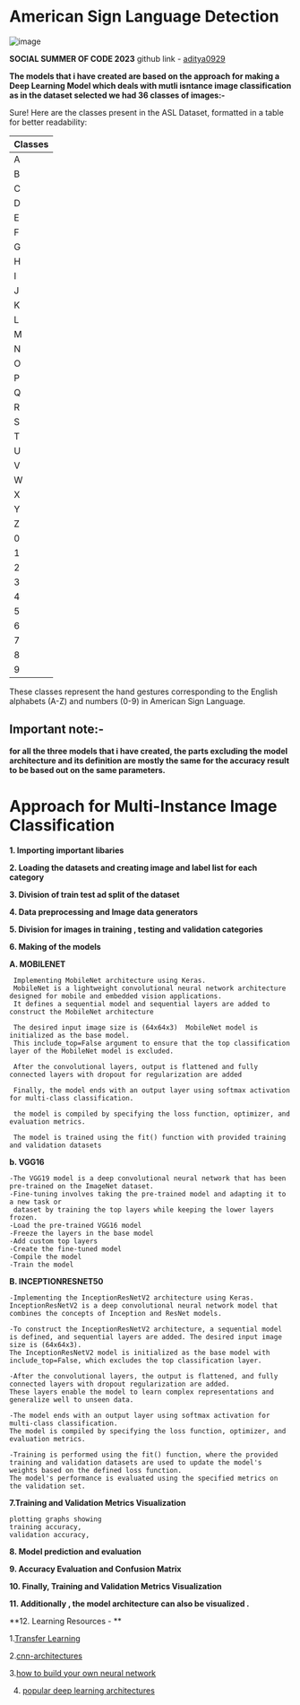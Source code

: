  # American Sign Language Detection
![image](https://github.com/aditya0929/sign-language-detection/assets/127277877/59249191-d14b-441e-845a-e14ddadeddd9)

**SOCIAL SUMMER OF CODE 2023**
github link - [aditya0929](https://github.com/aditya0929)

**The models that i have created are based on the approach for making a Deep Learning Model which deals with mutli isntance image classification as in the dataset selected we had 36 classes of images:-**

Sure! Here are the classes present in the ASL Dataset, formatted in a table for better readability:

| Classes |
|---------|
| A       |
| B       |
| C       |
| D       |
| E       |
| F       |
| G       |
| H       |
| I       |
| J       |
| K       |
| L       |
| M       |
| N       |
| O       |
| P       |
| Q       |
| R       |
| S       |
| T       |
| U       |
| V       |
| W       |
| X       |
| Y       |
| Z       |
| 0       |
| 1       |
| 2       |
| 3       |
| 4       |
| 5       |
| 6       |
| 7       |
| 8       |
| 9       |

These classes represent the hand gestures corresponding to the English alphabets (A-Z) and numbers (0-9) in American Sign Language.

## Important note:-
**for all the three models that i have created, the parts excluding the model architecture and its definition are mostly the same for the accuracy result to be based out on the same parameters.**


# Approach for Multi-Instance Image Classification

**1. Importing important libaries**

**2. Loading the datasets and creating image and label list for each category** 

**3. Division of train test ad split of the dataset**

**4. Data preprocessing and Image data generators**

**5. Division for images in training , testing and validation categories**

**6. Making of the models**

 **A. MOBILENET**
     
     
     Implementing MobileNet architecture using Keras. 
     MobileNet is a lightweight convolutional neural network architecture designed for mobile and embedded vision applications.
     It defines a sequential model and sequential layers are added to construct the MobileNet architecture
     
     The desired input image size is (64x64x3)  MobileNet model is initialized as the base model. 
     This include_top=False argument to ensure that the top classification layer of the MobileNet model is excluded.
     
     After the convolutional layers, output is flattened and fully connected layers with dropout for regularization are added  
     
     Finally, the model ends with an output layer using softmax activation for multi-class classification.
     
     the model is compiled by specifying the loss function, optimizer, and evaluation metrics.
     
     The model is trained using the fit() function with provided training and validation datasets

 **b. VGG16**
   
   
    -The VGG19 model is a deep convolutional neural network that has been pre-trained on the ImageNet dataset. 
    -Fine-tuning involves taking the pre-trained model and adapting it to a new task or 
     dataset by training the top layers while keeping the lower layers frozen.
    -Load the pre-trained VGG16 model
    -Freeze the layers in the base model
    -Add custom top layers
    -Create the fine-tuned model
    -Compile the model
    -Train the model

**B. INCEPTIONRESNET50**

    -Implementing the InceptionResNetV2 architecture using Keras. InceptionResNetV2 is a deep convolutional neural network model that combines the concepts of Inception and ResNet models.

    -To construct the InceptionResNetV2 architecture, a sequential model is defined, and sequential layers are added. The desired input image size is (64x64x3). 
    The InceptionResNetV2 model is initialized as the base model with include_top=False, which excludes the top classification layer.

    -After the convolutional layers, the output is flattened, and fully connected layers with dropout regularization are added. 
    These layers enable the model to learn complex representations and generalize well to unseen data.

    -The model ends with an output layer using softmax activation for multi-class classification. 
    The model is compiled by specifying the loss function, optimizer, and evaluation metrics.

    -Training is performed using the fit() function, where the provided training and validation datasets are used to update the model's weights based on the defined loss function.
    The model's performance is evaluated using the specified metrics on the validation set.


**7.Training and Validation Metrics Visualization**
 
 
    plotting graphs showing 
    training accuracy,
    validation accuracy,
    
**8. Model prediction and evaluation**

**9. Accuracy Evaluation and Confusion Matrix**

**10. Finally, Training and Validation Metrics Visualization**

**11. Additionally , the model architecture can also be visualized .**
  
**12. Learning Resources - ** 

  
   
   1.[Transfer Learning](https://towardsdatascience.com/a-comprehensive-hands-on-guide-to-transfer-learning-with-real-world-applications-in-deep-learning-212bf3b2f27a)
  
   2.[cnn-architectures](https://medium.com/@RaghavPrabhu/cnn-architectures-lenet-alexnet-vgg-googlenet-and-resnet-7c81c017b848)
  
   3.[how to build your own neural network](https://medium.com/towards-data-science/how-to-build-your-own-neural-network-from-scratch-in-python-68998a08e4f6)
   
4. [popular deep learning architectures](https://blog.paperspace.com/popular-deep-learning-architectures-resnet-inceptionv3-squeezenet/)
